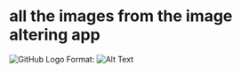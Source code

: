 # all the images from the image altering app

![GitHub Logo](/BurningShip1.ppm)
Format: ![Alt Text](url)
